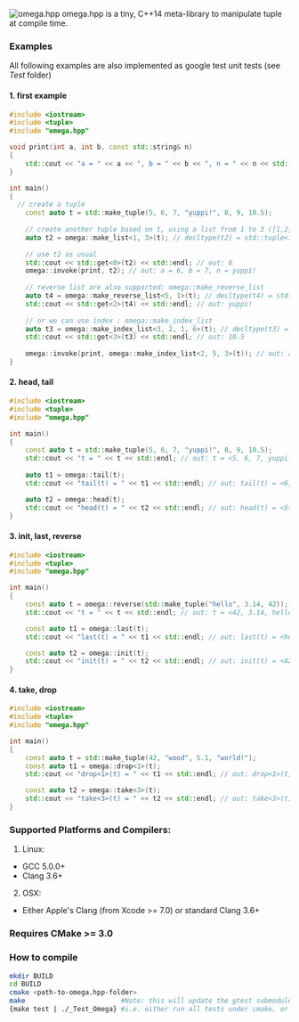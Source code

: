 ![omega](/images/omega_logo.png).hpp
omega.hpp is a tiny, C++14 meta-library to manipulate tuple at compile time.

### Examples
All following examples are also implemented as google test unit tests (see *Test* folder)

#### 1. first example
```cpp
#include <iostream>
#include <tuple>
#include "omega.hpp"

void print(int a, int b, const std::string& n)
{
	std::cout << "a = " << a << ", b = " << b << ", n = " << n << std::endl;
}

int main()
{
  // create a tuple
	const auto t = std::make_tuple(5, 6, 7, "yuppi!", 8, 9, 10.5);
	
	// create another tuple based on t, using a list from 1 to 3 ([1,2,3])
	auto t2 = omega::make_list<1, 3>(t); // decltype(t2) = std::tuple<int, int, const char*>
	
	// use t2 as usual
	std::cout << std::get<0>(t2) << std::endl; // out: 6
	omega::invoke(print, t2); // out: a = 6, b = 7, n = yuppi!
	
	// reverse list are also supported: omega::make_reverse_list
	auto t4 = omega::make_reverse_list<5, 1>(t); // decltype(t4) = std::tuple<int, int, const char*, int, int>
	std::cout << std::get<2>(t4) << std::endl; // out: yuppi!
	
	// or we can use index : omega::make_index_list
	auto t3 = omega::make_index_list<3, 2, 1, 6>(t); // decltype(t3) = std::tuple<const char*, int, int, double>
	std::cout << std::get<3>(t3) << std::endl; // out: 10.5
	
	omega::invoke(print, omega::make_index_list<2, 5, 3>(t)); // out: a = 7, b = 9, n = yuppi!
}
```

#### 2. head, tail
```cpp
#include <iostream>
#include <tuple>
#include "omega.hpp"

int main()
{
	const auto t = std::make_tuple(5, 6, 7, "yuppi!", 8, 9, 10.5);
	std::cout << "t = " << t << std::endl; // out: t = <5, 6, 7, yuppi!, 8, 9, 10.5>
	
	auto t1 = omega::tail(t);
	std::cout << "tail(t) = " << t1 << std::endl; // out: tail(t) = <6, 7, yuppi!, 8, 9, 10.5>

	auto t2 = omega::head(t);
	std::cout << "head(t) = " << t2 << std::endl; // out: head(t) = <5>
}
```

#### 3. init, last, reverse
```cpp
#include <iostream>
#include <tuple>
#include "omega.hpp"

int main()
{
	const auto t = omega::reverse(std::make_tuple("hello", 3.14, 42));
	std::cout << "t = " << t << std::endl; // out: t = <42, 3.14, hello>

	const auto t1 = omega::last(t);
	std::cout << "last(t) = " << t1 << std::endl; // out: last(t) = <hello>

	const auto t2 = omega::init(t);
	std::cout << "init(t) = " << t2 << std::endl; // out: init(t) = <42, 3.14>
}
```

#### 4. take, drop
```cpp
#include <iostream>
#include <tuple>
#include "omega.hpp"

int main()
{
	const auto t = std::make_tuple(42, "wood", 5.1, "world!");
	const auto t1 = omega::drop<1>(t);
	std::cout << "drop<1>(t) = " << t1 << std::endl; // out: drop<1>(t) = <wood, 5.1, world!>

	const auto t2 = omega::take<3>(t);
	std::cout << "take<3>(t) = " << t2 << std::endl; // out: take<3>(t) = <42, wood, 5.1>
}
```
### Supported Platforms and Compilers:
1. Linux:
 - GCC 5.0.0+
 - Clang 3.6+
2. OSX:
 - Either Apple's Clang (from Xcode >= 7.0) or standard Clang 3.6+

### Requires CMake >= 3.0

### How to compile
```bash
mkdir BUILD
cd BUILD
cmake <path-to-omega.hpp-folder>
make                        #Note: this will update the gtest submodule
{make test | ./_Test_Omega} #i.e. either run all tests under cmake, or explicitly invoke the gtest application
```

